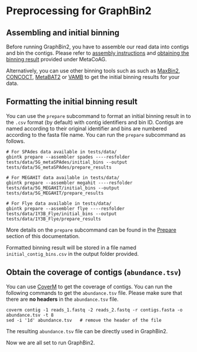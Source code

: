 # Preprocessing for GraphBin2

## Assembling and initial binning

Before running GraphBin2, you have to assemble our read data into contigs and bin the contigs. Please refer to [assembly instructions](https://gbintk.readthedocs.io/en/latest/metacoag_preprocess/) and [obtaining the binning result](https://gbintk.readthedocs.io/en/latest/metacoag_usage/) provided under MetaCoAG.

Alternatively, you can use other binning tools such as such as [MaxBin2](https://sourceforge.net/projects/maxbin2/), [CONCOCT](https://concoct.readthedocs.io/en/latest/), [MetaBAT2](https://bitbucket.org/berkeleylab/metabat) or [VAMB](https://github.com/RasmussenLab/vamb) to get the initial binning results for your data.

## Formatting the initial binning result

You can use the `prepare` subcommand to format an initial binning result in to the `.csv` format (by default) with contig identifiers and bin ID. Contigs are named according to their original identifier and bins are numbered according to the fasta file name. You can run the `prepare` subcommand as follows.

```shell
# For SPAdes data available in tests/data/
gbintk prepare --assembler spades ----resfolder tests/data/5G_metaSPAdes/initial_bins --output tests/data/5G_metaSPAdes/prepare_results

# For MEGAHIT data available in tests/data/
gbintk prepare --assembler megahit ----resfolder tests/data/5G_MEGAHIT/initial_bins --output tests/data/5G_MEGAHIT/prepare_results

# For Flye data available in tests/data/
gbintk prepare --assembler flye ----resfolder tests/data/1Y3B_Flye/initial_bins --output tests/data/1Y3B_Flye/prepare_results
```
More details on the `prepare` subcommand can be found in the [Prepare](https://gbintk.readthedocs.io/en/latest/prepare/) section of this documentation.

Formatted binning result will be stored in a file named `initial_contig_bins.csv` in the output folder provided.

## Obtain the coverage of contigs (`abundance.tsv`)

You can use [CoverM](https://github.com/wwood/CoverM) to get the coverage of contigs. You can run the following commands to get the `abundance.tsv` file. Please make sure that there are **no headers** in the `abundance.tsv` file.

```shell
coverm contig -1 reads_1.fastq -2 reads_2.fastq -r contigs.fasta -o abundance.tsv -t 8
sed -i '1d' abundance.tsv   # remove the header of the file
```

The resulting `abundance.tsv` file can be directly used in GraphBin2.

Now we are all set to run GraphBin2.